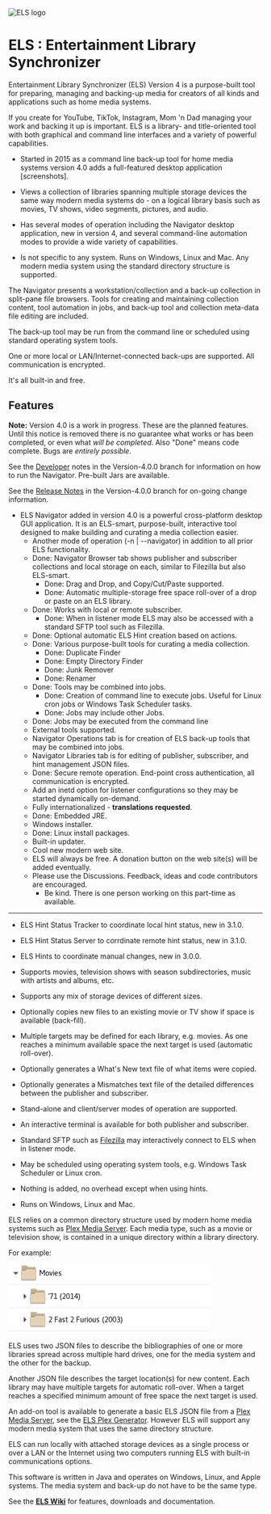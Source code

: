 ![ELS logo](https://github.com/GrokSoft/ELS/blob/master/artifacts/images/els-logo-98px.png)

# ELS : Entertainment Library Synchronizer

Entertainment Library Synchronizer (ELS) Version 4 is a purpose-built tool
for preparing, managing and backing-up media for creators of all kinds
and applications such as home media systems.

If you create for YouTube, TikTok, Instagram, Mom 'n Dad managing your work
and backing it up is important. ELS is a library- and title-oriented tool with
both graphical and command line interfaces and a variety of powerful capabilities.

* Started in 2015 as a command line back-up tool for home media systems version 4.0
  adds a full-featured desktop application [screenshots].

* Views a collection of libraries spanning multiple storage devices the same way modern
  media systems do - on a logical library basis such as movies, TV shows, video segments,
  pictures, and audio.

* Has several modes of operation including the Navigator desktop application, new in
  version 4, and several command-line automation modes to provide a wide variety of capabilities.

* Is not specific to any system. Runs on Windows, Linux and Mac. Any modern 
  media system using the standard directory structure is supported.

The Navigator presents a workstation/collection and a back-up collection
in split-pane file browsers. Tools for creating and maintaining collection
content, tool automation in jobs, and back-up tool and collection
meta-data file editing are included.

The back-up tool may be run from the command line or scheduled using
standard operating system tools.

One or more local or LAN/Internet-connected back-ups are supported. All
communication is encrypted.

It's all built-in and free.

## Features

**Note:** Version 4.0 is a work in progress. These are the planned features. Until this
notice is removed there is no guarantee what works or has been completed, or even
what *will be completed*. Also "Done" means code complete. Bugs are *entirely possible*.

See the [Developer](https://github.com/GrokSoft/ELS/blob/Version-4.0.0/artifacts/document/developer.md)
notes in the Version-4.0.0 branch for information on how to run the Navigator. Pre-built Jars are available.

See the [Release Notes](https://github.com/GrokSoft/ELS/blob/Version-4.0.0/artifacts/document/release-notes.md)
in the Version-4.0.0 branch for on-going change information.

 * ELS Navigator added in version 4.0 is a powerful cross-platform desktop GUI application. It
   is an ELS-smart, purpose-built, interactive tool designed to make building and curating
   a media collection easier. 
   * Another mode of operation (-n | --navigator) in addition to all prior ELS functionality.
   * Done: Navigator Browser tab shows publisher and subscriber collections and local
     storage on each, similar to Filezilla but also ELS-smart.
     * Done: Drag and Drop, and Copy/Cut/Paste supported.
     * Done: Automatic multiple-storage free space roll-over of a drop or paste on an ELS library.
   * Done: Works with local or remote subscriber.
     * Done: When in listener mode ELS may also be accessed with a standard SFTP tool such as Filezilla.
   * Done: Optional automatic ELS Hint creation based on actions.
   * Done: Various purpose-built tools for curating a media collection.
     * Done: Duplicate Finder
     * Done: Empty Directory Finder
     * Done: Junk Remover
     * Done: Renamer
   * Done: Tools may be combined into jobs.
     * Done: Creation of command line to execute jobs. Useful for Linux
       cron jobs or Windows Task Scheduler tasks.
     * Done: Jobs may include other Jobs.
   * Done: Jobs may be executed from the command line 
   * External tools supported.
   * Navigator Operations tab is for creation of ELS back-up tools that may be combined into jobs.
   * Navigator Libraries tab is for editing of publisher, subscriber, 
     and hint management JSON files.
   * Done: Secure remote operation. End-point cross authentication, all communication is encrypted.
   * Add an inetd option for listener configurations so they may be started dynamically on-demand.
   * Fully internationalized - **translations requested**.
   * Done: Embedded JRE.
   * Windows installer.
   * Done: Linux install packages.
   * Built-in updater.
   * Cool new modern web site.
   * ELS will always be free. A donation button on the web site(s) will be added eventually.
   * Please use the Discussions. Feedback, ideas and code contributors are encouraged.
     * Be kind. There is one person working on this part-time as available.
 ---
 * ELS Hint Status Tracker to coordinate local hint status, new in 3.1.0.
 * ELS Hint Status Server to corrdinate remote hint status, new in 3.1.0.
 * ELS Hints to coordinate manual changes, new in 3.0.0.

 * Supports movies, television shows with season subdirectories, 
   music with artists and albums, etc.
 * Supports any mix of storage devices of different sizes.
 * Optionally copies new files to an existing movie or TV show if space is 
   available (back-fill).
 * Multiple targets may be defined for each library, e.g. movies. As 
   one reaches a minimum available space the next target is used (automatic roll-over).
 * Optionally generates a What's New text file of what items were copied.
 * Optionally generates a Mismatches text file of the detailed differences between the publisher and subscriber.
 * Stand-alone and client/server modes of operation are supported.
 * An interactive terminal is available for both publisher and subscriber.
 * Standard SFTP such as [Filezilla](https://filezilla-project.org/) may interactively connect to ELS when in listener mode.
 * May be scheduled using operating system tools, e.g. Windows Task Scheduler or Linux cron.
 * Nothing is added, no overhead except when using hints.
 * Runs on Windows, Linux and Mac.

ELS relies on a common directory structure used by modern home media
systems such as [Plex Media Server](https://plex.tv). Each media type,
such as a movie or television show, is contained in a unique directory
within a library directory.

For example:

![library directory structure](artifacts/images/library-directory.jpg "Library directory")

ELS uses two JSON files to describe the bibliographies of one or more
libraries spread across multiple hard drives, one for the media system
and the other for the backup.

Another JSON file describes the target location(s) for new content. Each
library may have multiple targets for automatic roll-over. When a target
reaches a specified minimum amount of free space the next target is
used.

An add-on tool is available to generate a basic ELS JSON file from a
[Plex Media Server](https://www.plex.tv), see the [ELS Plex
Generator](https://github.com/GrokSoft/ELS-Plex-Generator). However ELS
will support any modern media system that uses the same directory structure.

ELS can run locally with attached storage devices as a single process or
over a LAN or the Internet using two computers running ELS with built-in
communications options.

This software is written in Java and operates on Windows, Linux, and
Apple systems. The media system and back-up do not have to be the same
type.

See the **[ELS Wiki](https://github.com/GrokSoft/ELS/wiki)** for
features, downloads and documentation.
